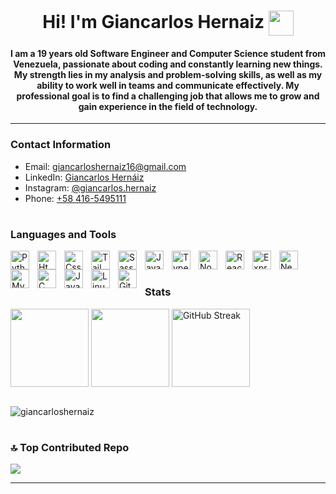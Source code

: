 
<h1 align="center">Hi! I'm Giancarlos Hernaiz <img src="https://github.com/TheDudeThatCode/TheDudeThatCode/blob/master/Assets/Hi.gif" width="40" height="40" align="center"/></h1>
<h4  align="center">I am a 19 years old Software Engineer and Computer Science student from Venezuela, passionate about coding and constantly learning new things. My strength lies in my analysis and problem-solving skills, as well as my ability to work well in teams and communicate effectively. My professional goal is to find a challenging job that allows me to grow and gain experience in the field of technology.</h4>

---

### Contact Information
- Email: [giancarloshernaiz16@gmail.com](mailto:giancarloshernaiz16@gmail.com)
- LinkedIn: [Giancarlos Hernáiz](https://www.linkedin.com/in/giancarlos-hernaiz-663457284)
- Instagram: <a href="https://instagram.com/giancarlos.hernaiz"/>@giancarlos.hernaiz</a>
- Phone: <a href="https://wa.me/+584165495111"/>+58 416-5495111</a>
#

### Languages and Tools

<p align="left">
<img align="left" alt="Python" width="30px" style="padding-right:10px;" src="https://cdn.jsdelivr.net/gh/devicons/devicon/icons/python/python-original.svg"/>
<img align="left" alt="Html" width="30px" style="padding-right:10px;" src="https://cdn.jsdelivr.net/gh/devicons/devicon/icons/html5/html5-original.svg" />
<img align="left" alt="Css" width="30px" style="padding-right:10px;" src="https://cdn.jsdelivr.net/gh/devicons/devicon/icons/css3/css3-original.svg" />
<img align="left" alt="Tailwind" width="30px" style="padding-right:10px;" src="https://cdn.jsdelivr.net/gh/devicons/devicon/icons/tailwindcss/tailwindcss-plain.svg"/>
<img align="left" alt="Sass" width="30px" style="padding-right:10px;" src="https://cdn.jsdelivr.net/gh/devicons/devicon/icons/sass/sass-original.svg" />
<img align="left" alt="JavaScript" width="30px" style="padding-right:10px;" src="https://cdn.jsdelivr.net/gh/devicons/devicon/icons/javascript/javascript-original.svg" />
<img align="left" alt="TypeScript" width="30px" style="padding-right:10px;" src="https://cdn.jsdelivr.net/gh/devicons/devicon/icons/typescript/typescript-plain.svg" />
<img align="left" alt="Node.js" width="30px" style="padding-right:10px;" src="https://cdn.jsdelivr.net/gh/devicons/devicon/icons/nodejs/nodejs-original.svg" />
<img align="left" alt="React" width="30px" style="padding-right:10px;" src="https://cdn.jsdelivr.net/gh/devicons/devicon/icons/react/react-original.svg" />
<img align="left" alt="Express.js" width="30px" style="padding-right:10px;" src="https://cdn.jsdelivr.net/gh/devicons/devicon/icons/express/express-original.svg" />
<img align="left" alt="Next.js" width="30px" style="padding-right:10px;" src="https://cdn.jsdelivr.net/gh/devicons/devicon/icons/nextjs/nextjs-original.svg" />
<img align="left" alt="MySQL" width="30px" style="padding-right:10px;" src="https://cdn.jsdelivr.net/gh/devicons/devicon/icons/mysql/mysql-original-wordmark.svg" />
<img align="left" alt="C" width="30px" style="padding-right:10px;" src="https://cdn.jsdelivr.net/gh/devicons/devicon/icons/c/c-original.svg" />
<img align="left" alt="Java" width="30px" style="padding-right:10px;" src="https://cdn.jsdelivr.net/gh/devicons/devicon/icons/java/java-original-wordmark.svg"  />
<img align="left" alt="Linux" width="30px" style="padding-right:10px;" src="https://cdn.jsdelivr.net/gh/devicons/devicon/icons/linux/linux-original.svg" />
<img align="left" alt="Git" width="30px" style="padding-right:10px;" src="https://cdn.jsdelivr.net/gh/devicons/devicon/icons/git/git-original.svg" />
</p>
<br/> 

#

### Stats

<div>
  <img height=125 align="center" src="https://github-readme-stats.vercel.app/api?username=giancarloshernaiz&show_icons=true&theme=github_dark"/>
  <img height=125 align="center" src="https://github-readme-stats.vercel.app/api/top-langs/?username=Giancarloshernaiz&theme=github_dark&layout=compact"/>
  <img height=125 align="center" src="https://streak-stats.demolab.com?user=Giancarloshernaiz&theme=github-dark-blue&card_width=450" alt="GitHub Streak"/>
</div>
<br/> 
<p align="left"> <img src="https://komarev.com/ghpvc/?username=giancarloshernaiz&label=Profile%20views&color=0e75b6&style=flat" alt="giancarloshernaiz" /> </p>

# 

### 🔝 Top Contributed Repo
![](https://github-contributor-stats.vercel.app/api?username=Giancarloshernaiz&limit=5&theme=github_dark&combine_all_yearly_contributions=true)

---

